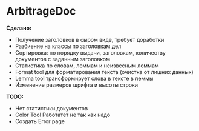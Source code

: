 
# ArbitrageDoc

**Сделано:**
* Получение заголовков в сыром виде, требует доработки
* Разбиение на классы по заголовкам дел
* Сортировка: по порядку выдачи, заголовкам, количеству документов с заданным заголовком
* Статистика по словам, леммам и неизвесным леммам
* Format tool для форматирования текста (очистка от лишних данных)
* Lemma tool трансформирует слова в тексте в леммы
* Изменение размеров шрифта и высоты строки

**TODO:**
* Нет статистики документов
* Color Tool Работатет не так как надо
* Создать Error page
